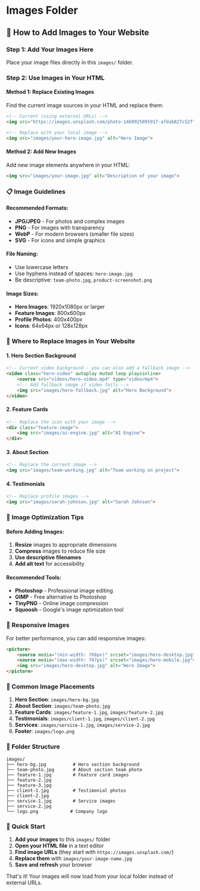 # Images Folder

## 📁 How to Add Images to Your Website

### **Step 1: Add Your Images Here**
Place your image files directly in this `images/` folder.

### **Step 2: Use Images in Your HTML**

#### **Method 1: Replace Existing Images**
Find the current image sources in your HTML and replace them:

```html
<!-- Current (using external URLs) -->
<img src="https://images.unsplash.com/photo-1460925895917-afdab827c52f" alt="Hero Image">

<!-- Replace with your local image -->
<img src="images/your-hero-image.jpg" alt="Hero Image">
```

#### **Method 2: Add New Images**
Add new image elements anywhere in your HTML:

```html
<img src="images/your-image.jpg" alt="Description of your image">
```

### **📋 Image Guidelines**

#### **Recommended Formats:**
- **JPG/JPEG** - For photos and complex images
- **PNG** - For images with transparency
- **WebP** - For modern browsers (smaller file sizes)
- **SVG** - For icons and simple graphics

#### **File Naming:**
- Use lowercase letters
- Use hyphens instead of spaces: `hero-image.jpg`
- Be descriptive: `team-photo.jpg`, `product-screenshot.png`

#### **Image Sizes:**
- **Hero Images**: 1920x1080px or larger
- **Feature Images**: 800x600px
- **Profile Photos**: 400x400px
- **Icons**: 64x64px or 128x128px

### **🎯 Where to Replace Images in Your Website**

#### **1. Hero Section Background**
```html
<!-- Current video background - you can also add a fallback image -->
<video class="hero-video" autoplay muted loop playsinline>
    <source src="videos/hero-video.mp4" type="video/mp4">
    <!-- Add fallback image if video fails -->
    <img src="images/hero-fallback.jpg" alt="Hero Background">
</video>
```

#### **2. Feature Cards**
```html
<!-- Replace the icon with your image -->
<div class="feature-image">
    <img src="images/ai-engine.jpg" alt="AI Engine">
</div>
```

#### **3. About Section**
```html
<!-- Replace the current image -->
<img src="images/team-working.jpg" alt="Team working on project">
```

#### **4. Testimonials**
```html
<!-- Replace profile images -->
<img src="images/sarah-johnson.jpg" alt="Sarah Johnson">
```

### **🔧 Image Optimization Tips**

#### **Before Adding Images:**
1. **Resize** images to appropriate dimensions
2. **Compress** images to reduce file size
3. **Use descriptive filenames**
4. **Add alt text** for accessibility

#### **Recommended Tools:**
- **Photoshop** - Professional image editing
- **GIMP** - Free alternative to Photoshop
- **TinyPNG** - Online image compression
- **Squoosh** - Google's image optimization tool

### **📱 Responsive Images**

For better performance, you can add responsive images:

```html
<picture>
    <source media="(min-width: 768px)" srcset="images/hero-desktop.jpg">
    <source media="(max-width: 767px)" srcset="images/hero-mobile.jpg">
    <img src="images/hero-desktop.jpg" alt="Hero Image">
</picture>
```

### **🎨 Common Image Placements**

1. **Hero Section**: `images/hero-bg.jpg`
2. **About Section**: `images/team-photo.jpg`
3. **Feature Cards**: `images/feature-1.jpg`, `images/feature-2.jpg`
4. **Testimonials**: `images/client-1.jpg`, `images/client-2.jpg`
5. **Services**: `images/service-1.jpg`, `images/service-2.jpg`
6. **Footer**: `images/logo.png`

### **📂 Folder Structure**
```
images/
├── hero-bg.jpg          # Hero section background
├── team-photo.jpg       # About section team photo
├── feature-1.jpg        # Feature card images
├── feature-2.jpg
├── feature-3.jpg
├── client-1.jpg         # Testimonial photos
├── client-2.jpg
├── service-1.jpg        # Service images
├── service-2.jpg
└── logo.png            # Company logo
```

### **🚀 Quick Start**

1. **Add your images** to this `images/` folder
2. **Open your HTML file** in a text editor
3. **Find image URLs** (they start with `https://images.unsplash.com/`)
4. **Replace them** with `images/your-image-name.jpg`
5. **Save and refresh** your browser

That's it! Your images will now load from your local folder instead of external URLs.
